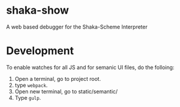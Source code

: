 # shaka-show
A web based debugger for the Shaka-Scheme Interpreter

# Development

To enable watches for all JS and for semanic UI files, do the folloing:

1. Open a terminal, go to project root.
2. type `webpack`.
3. Open new terminal, go to static/semantic/
4. Type `gulp`.
